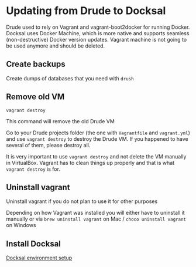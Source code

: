 # Updating from Drude to Docksal

Drude used to rely on Vagrant and vagrant-boot2docker for running Docker.
Docksal uses Docker Machine, which is more native and supports seamless (non-destructive) Docker version updates.
Vagrant machine is not going to be used anymore and should be deleted.

## Create backups

Create dumps of databases that you need with `drush`

## Remove old VM

```
vagrant destroy
```

This command will remove the old Drude VM

Go to your Drude projects folder (the one with `Vagrantfile` and `vagrant.yml`) and use `vagrant destroy` to destroy the Drude VM.
If you happened to have several of them, please destroy all.

It is very important to use `vagrant destroy` and not delete the VM manually in VirtualBox.
Vagrant has to clean things up properly and that is what `vagrant destroy` is for.

## Uninstall vagrant

Uninstall vagrant if you do not plan to use it for other purposes

Depending on how Vagrant was installed you will either have to uninstall it manually or
via `brew uninstall vagrant` on Mac / `choco uninstall vagrant` on Windows

## Install Docksal

[Docksal environment setup](env-setup.md)
